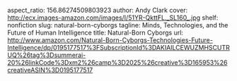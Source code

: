aspect_ratio: 156.86274509803923
author: Andy Clark
cover: http://ecx.images-amazon.com/images/I/51YR-QkttFL._SL160_.jpg
shelf: nonfiction
slug: natural-born-cyborgs
tagline: Minds, Technologies, and the Future of Human Intelligence
title: Natural-Born Cyborgs
url: http://www.amazon.com/Natural-Born-Cyborgs-Technologies-Future-Intelligence/dp/0195177517%3FSubscriptionId%3DAKIAILCEWUZMHSCUTRUQ%26tag%3Dsummerai-20%26linkCode%3Dxm2%26camp%3D2025%26creative%3D165953%26creativeASIN%3D0195177517
